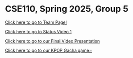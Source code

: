 # CSE110, Spring 2025, Group 5

[Click here to go to Team Page!](https://cse110-sp25-group05.github.io/cse110-sp25-group05/admin/team.html)

[Click here to go to Status Video 1](https://youtu.be/LX4O2Wnf8Ao)

[Click here to go to our Final Video Presentation](https://youtu.be/bDFQ7gK45so)

[Click here to go to our KPOP Gacha game~](https://cse110-sp25-group05.github.io/cse110-sp25-group05/source/kpopdemo/)
